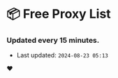 # :package: Free Proxy List
### Updated every 15 minutes.

- Last updated: `2024-08-23 05:13`

:heart:
